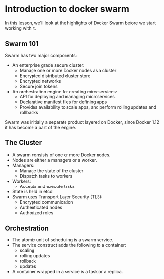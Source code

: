 # Introduction to docker swarm

In this lesson, we'll look at the highlights of Docker Swarm before we start working with it.

## Swarm 101
Swarm has two major components:
- An enterprise grade secure cluster:
  - Manage one or more Docker nodes as a cluster
  - Encrypted distributed cluster store
  - Encrypted networks
  - Secure join tokens
- An orchestration engine for creating mircoservices:
  - API for deploying and managing microservices
  - Declarative manifest files for defining apps
  - Provides availability to scale apps, and perform rolling updates and rollbacks

Swarm was initially a separate product layered on Docker, since Docker 1.12 it has become a part of the engine.

## The Cluster
- A swarm consists of one or more Docker nodes.
- Nodes are either a managers or a worker.
- Managers:
  - Manage the state of the cluster
  - Dispatch tasks to workers
- Workers:
  - Accepts and execute tasks
- State is held in etcd
- Swarm uses Transport Layer Security (TLS):
  - Encrypted communication
  - Authenticated nodes
  - Authorized roles
## Orchestration
- The atomic unit of scheduling is a swarm service.
- The service construct adds the following to a container:
  - scaling
  - rolling updates
  - rollback
  - updates
- A container wrapped in a service is a task or a replica.
